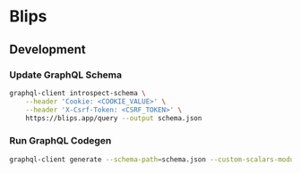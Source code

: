 # Blips

## Development

### Update GraphQL Schema

```sh
graphql-client introspect-schema \
    --header 'Cookie: <COOKIE_VALUE>' \
    --header 'X-Csrf-Token: <CSRF_TOKEN>' \
    https://blips.app/query --output schema.json

```

### Run GraphQL Codegen

```sh
graphql-client generate --schema-path=schema.json --custom-scalars-module='crate::graphql::custom_scalars' --response-derives='Debug' --output-directory crates/blips/src/graphql/generated/ crates/blips/src/graphql/
```
